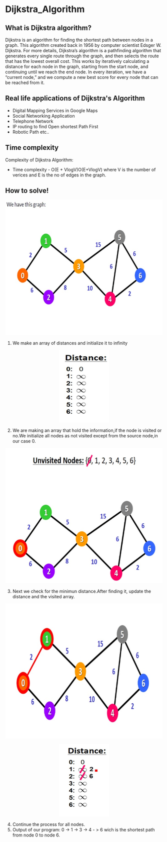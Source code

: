 # Dijkstra_Algorithm
## What is Dijkstra algorithm?
Dijkstra is an algorithm for finding the shortest path between nodes in a graph. This algorithm created back in 1956 by computer scientist Edsger W. Dijkstra. For more details, Dijkstra’s algorithm is a pathfinding algorithm that generates every single route through the graph, and then selects the route that has the lowest overall cost. 
This works by iteratively calculating a distance for each node in the graph, starting from the start node, and continuing until we reach the end node. In every iteration, we have a “current node,” and we compute a new best score for every node that can be reached from it.

## Real life applications of Dijkstra's Algorithm

* Digital Mapping Services in Google Maps
* Social Networking Application
* Telephone Network
* IP routing to find Open shortest Path First
* Robotic Path etc..

## Time complexity

Complexity of Dijkstra Algorithm:

* Time complexity - O(E + VlogV)O(E+VlogV) where V is the number of verices and E is the no of edges in the graph.

## How to solve!

   <p align="center">
   <img width="690" height="430" src="https://github.com/TheodoreGisis/Dijkstra_Algorithm/blob/main/Graph/Graph.jpg" >
   </p>
   
   1) We make an array of distances and initialize it to infinity 
  
  <p align="center">
   <img width="160" height="230" src="https://github.com/TheodoreGisis/Dijkstra_Algorithm/blob/main/Graph/Distances.jpg" >
   </p>
   
   2) We are making an array that hold the information,if the node is visited or no.We initialize all nodes as not visited  except from the source node,in our case 0.
   
   <p align="center">
   <img width="690" height="430" src="https://github.com/TheodoreGisis/Dijkstra_Algorithm/blob/main/Graph/Viseted_array.jpg" >
   </p>
   
   3) Next we check for the minimun distance.After finding it, update the distance and the visited array.

   <p align="center">
   <img width="710" height="430" src="https://github.com/TheodoreGisis/Dijkstra_Algorithm/blob/main/Graph/Distance_1.jpg" >
   </p>
   
   
   
   
   
   <p align="center">
   <img width="160" height="230" src="https://github.com/TheodoreGisis/Dijkstra_Algorithm/blob/main/Graph/distance1.jpg" >
   </p>
   
   4) Continue the process for all nodes.
   5) Output of our program: 0 -> 1 -> 3 -> 4 - > 6 wich is the shortest path from node 0 to node 6.
   
